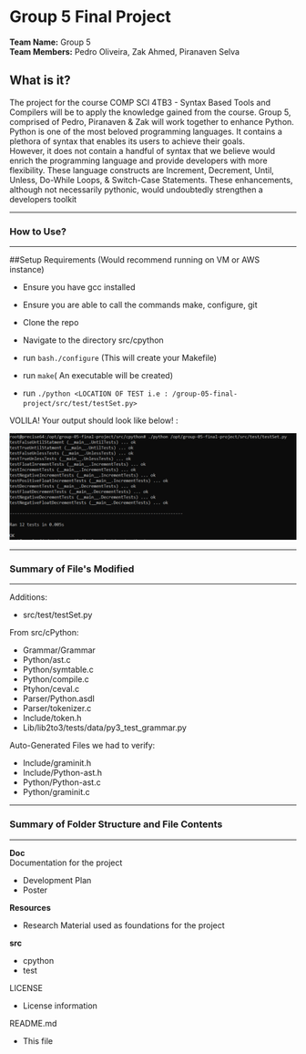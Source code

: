 ﻿Group 5 Final Project
=========================================
**Team Name:**  Group 5<br/>
**Team Members:** Pedro Oliveira, Zak Ahmed, Piranaven Selva


## What is it? 
The project for the course COMP SCI 4TB3 - Syntax Based Tools and Compilers will be to apply the knowledge gained from the course. Group 5, comprised of Pedro, Piranaven \& Zak will work together to enhance Python.
Python is one of the most beloved programming languages. It contains a plethora of syntax that enables its users to achieve their goals.  
However, it does not contain a handful of syntax that we believe would enrich the programming language and provide developers with more flexibility. 
These language constructs are Increment, Decrement, Until, Unless, Do-While Loops, & Switch-Case Statements. These enhancements, although not necessarily pythonic, would undoubtedly strengthen a developers toolkit



-------------------------------------------------
### How to Use?
-------------------------------------------------

##Setup Requirements 
(Would recommend running on VM or AWS instance)
- Ensure you have gcc installed
- Ensure you are able to call the commands make, configure, git
- Clone the repo


- Navigate to the directory src/cpython
- run `bash./configure` (This will create your Makefile)
- run `make`( An executable will be created)
- run `./python <LOCATION OF TEST i.e : /group-05-final-project/src/test/testSet.py>`
 
VOLILA! Your output should look like below! : 

![](Resources/TestOutput.png)


-------------------------------------------------
### Summary of File's Modified 
-------------------------------------------------

Additions:
- src/test/testSet.py

From src/cPython:

- Grammar/Grammar
- Python/ast.c
- Python/symtable.c 
- Python/compile.c
- Ptyhon/ceval.c
- Parser/Python.asdl
- Parser/tokenizer.c
- Include/token.h
- Lib/lib2to3/tests/data/py3_test_grammar.py

Auto-Generated Files we had to verify:

- Include/graminit.h
- Include/Python-ast.h
 - Python/Python-ast.c
 - Python/graminit.c

-------------------------------------------------
### Summary of Folder Structure and File Contents 
-------------------------------------------------

**Doc** <br/>
Documentation for the project
- Development Plan
- Poster

**Resources** 
  - Research Material used as foundations for the project

**src**
- cpython
- test
  

LICENSE
  - License information
  
README.md
  - This file

